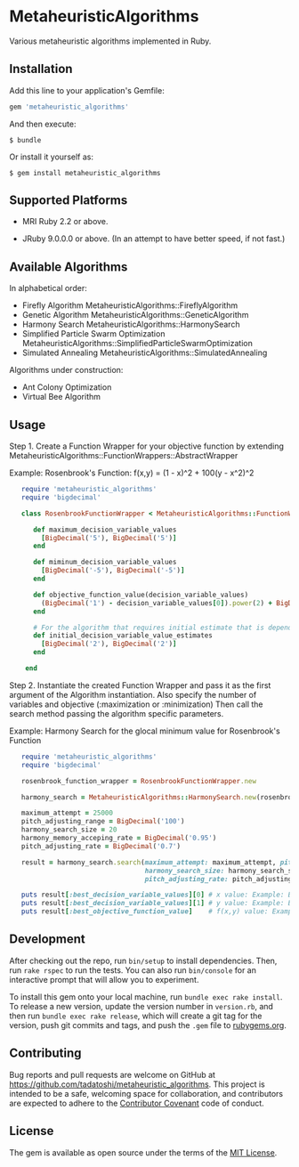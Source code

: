 # MetaheuristicAlgorithms

Various metaheuristic algorithms implemented in Ruby.

## Installation

Add this line to your application's Gemfile:

```ruby
gem 'metaheuristic_algorithms'
```

And then execute:

    $ bundle

Or install it yourself as:

    $ gem install metaheuristic_algorithms

## Supported Platforms

* MRI Ruby 2.2 or above. 

* JRuby 9.0.0.0 or above. (In an attempt to have better speed, if not fast.)

## Available Algorithms

In alphabetical order:

* Firefly Algorithm
        MetaheuristicAlgorithms::FireflyAlgorithm
* Genetic Algorithm
        MetaheuristicAlgorithms::GeneticAlgorithm
* Harmony Search
        MetaheuristicAlgorithms::HarmonySearch
* Simplified Particle Swarm Optimization
        MetaheuristicAlgorithms::SimplifiedParticleSwarmOptimization
* Simulated Annealing
        MetaheuristicAlgorithms::SimulatedAnnealing

Algorithms under construction:

* Ant Colony Optimization
* Virtual Bee Algorithm

## Usage

Step 1. Create a Function Wrapper for your objective function by extending MetaheuristicAlgorithms::FunctionWrappers::AbstractWrapper

   Example: Rosenbrook's Function: f(x,y) = (1 - x)^2 + 100(y - x^2)^2

```ruby
   require 'metaheuristic_algorithms'
   require 'bigdecimal'

   class RosenbrookFunctionWrapper < MetaheuristicAlgorithms::FunctionWrappers::AbstractWrapper

      def maximum_decision_variable_values
        [BigDecimal('5'), BigDecimal('5')]
      end

      def miminum_decision_variable_values
        [BigDecimal('-5'), BigDecimal('-5')]
      end

      def objective_function_value(decision_variable_values)
        (BigDecimal('1') - decision_variable_values[0]).power(2) + BigDecimal('100') * (decision_variable_values[1] - decision_variable_values[0].power(2)).power(2)
      end

      # For the algorithm that requires initial estimate that is depending on the particular objective function:
      def initial_decision_variable_value_estimates
        [BigDecimal('2'), BigDecimal('2')]
      end

    end
```

Step 2. Instantiate the created Function Wrapper and pass it as the first argument of the Algorithm instantiation. 
        Also specify the number of variables and objective (:maximization or :minimization)
        Then call the search method passing the algorithm specific parameters. 

   Example: Harmony Search for the glocal minimum value for Rosenbrook's Function

```ruby
   require 'metaheuristic_algorithms'
   require 'bigdecimal'

   rosenbrook_function_wrapper = RosenbrookFunctionWrapper.new

   harmony_search = MetaheuristicAlgorithms::HarmonySearch.new(rosenbrook_function_wrapper, number_of_variables: 2, objective: :minimization)

   maximum_attempt = 25000
   pitch_adjusting_range = BigDecimal('100')
   harmony_search_size = 20
   harmony_memory_acceping_rate = BigDecimal('0.95')
   pitch_adjusting_rate = BigDecimal('0.7')    

   result = harmony_search.search(maximum_attempt: maximum_attempt, pitch_adjusting_range: pitch_adjusting_range, 
                                  harmony_search_size: harmony_search_size, harmony_memory_acceping_rate: harmony_memory_acceping_rate, 
                                  pitch_adjusting_rate: pitch_adjusting_rate)

   puts result[:best_decision_variable_values][0] # x value: Example: BigDecimal('1.0112')
   puts result[:best_decision_variable_values][1] # y value: Example: BigDecimal('0.9988')
   puts result[:best_objective_function_value]    # f(x,y) value: Example: BigDecimal('0.0563')    
```

## Development

After checking out the repo, run `bin/setup` to install dependencies. Then, run `rake rspec` to run the tests. You can also run `bin/console` for an interactive prompt that will allow you to experiment.

To install this gem onto your local machine, run `bundle exec rake install`. To release a new version, update the version number in `version.rb`, and then run `bundle exec rake release`, which will create a git tag for the version, push git commits and tags, and push the `.gem` file to [rubygems.org](https://rubygems.org).

## Contributing

Bug reports and pull requests are welcome on GitHub at https://github.com/tadatoshi/metaheuristic_algorithms. This project is intended to be a safe, welcoming space for collaboration, and contributors are expected to adhere to the [Contributor Covenant](contributor-covenant.org) code of conduct.


## License

The gem is available as open source under the terms of the [MIT License](http://opensource.org/licenses/MIT).

